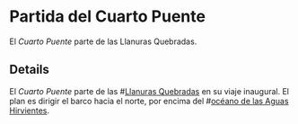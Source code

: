 # Partida del Cuarto Puente
El *Cuarto Puente* parte de las Llanuras Quebradas.

## Details
El *Cuarto Puente* parte de las #[Llanuras Quebradas](locations/shattered-plains) en su viaje inaugural. El plan es dirigir el barco hacia el norte, por encima del #[océano de las Aguas Hirvientes](locations/steamwater-ocean).
